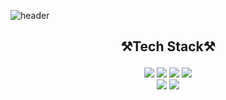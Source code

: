![header](https://capsule-render.vercel.app/api?type=venom?&text=Hi,%20I%20am%20Jeein%20Yang)


## <p align="center">⚒️Tech Stack⚒️</p>
<p align="center">
    <img src ="https://img.shields.io/badge/Python-3776AB.svg?&style=flat&logo=Python&logoColor=white"/>
    <img src ="https://img.shields.io/badge/C-A8B9CC.svg?&style=flat&logo=C&logoColor=white"/>
    <img src ="https://img.shields.io/badge/C++-00599C.svg?&style=flat&logo=C++&logoColor=white"/>
    <img src ="https://img.shields.io/badge/R-276DC3.svg?&style=flat&logo=R&logoColor=white"/><br>
    <img src ="https://img.shields.io/badge/MySQL-4479A1.svg?&style=flat&logo=MySQL&logoColor=white"/>
    <img src ="https://img.shields.io/badge/Tableau-E97627.svg?&style=flat&logo=Python&logoColor=white"/>

</p>


<!--
**wldlsyy/wldlsyy** is a ✨ _special_ ✨ repository because its `README.md` (this file) appears on your GitHub profile.

Here are some ideas to get you started:

- 🔭 I’m currently working on ...
- 🌱 I’m currently learning ...
- 👯 I’m looking to collaborate on ...
- 🤔 I’m looking for help with ...
- 💬 Ask me about ...
- 📫 How to reach me: ...
- 😄 Pronouns: ...
- ⚡ Fun fact: ...
-->

